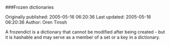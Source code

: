 ###Frozen dictionaries

Originally published: 2005-05-16 06:20:36
Last updated: 2005-05-16 06:20:36
Author: Oren Tirosh

A frozendict is a dictionary that cannot be modified after being created - but it is hashable and may serve as a member of a set or a key in a dictionary.